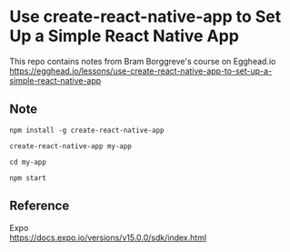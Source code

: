 # Use create-react-native-app to Set Up a Simple React Native App

This repo contains notes from Bram Borggreve's course on Egghead.io  
https://egghead.io/lessons/use-create-react-native-app-to-set-up-a-simple-react-native-app  

## Note

```
npm install -g create-react-native-app

create-react-native-app my-app

cd my-app

npm start
```
  
## Reference  
Expo  
https://docs.expo.io/versions/v15.0.0/sdk/index.html  
